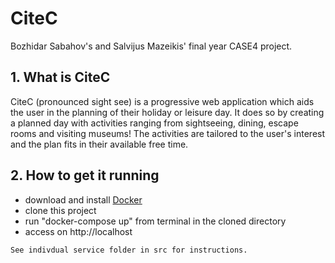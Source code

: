 # CiteC

Bozhidar Sabahov's and Salvijus Mazeikis' final year CASE4 project.

## 1. What is CiteC

CiteC (pronounced sight see) is a progressive web application which aids the user in the planning of their holiday or leisure day. It does so by creating a planned day with activities ranging from sightseeing, dining, escape rooms and visiting museums! The activities are tailored to the user's interest and the plan fits in their available free time.

## 2. How to get it running

   - download and install [Docker](https://www.docker.com/products/docker-desktop)
   - clone this project
   - run "docker-compose up" from terminal in the cloned directory
   - access on http://localhost
   

    See indivdual service folder in src for instructions.

